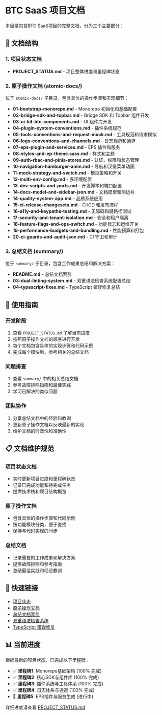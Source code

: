 # BTC SaaS 项目文档

本目录包含BTC SaaS项目的完整文档，分为三个主要部分：

## 📁 文档结构

### 1. 项目状态文档
- **PROJECT_STATUS.md** - 项目整体进度和里程碑状态

### 2. 原子操作文档 (atomic-docs/)
位于 `atomic-docs/` 子目录，包含具体的操作步骤和实现细节：

- **01-bootstrap-monorepo.md** - Monorepo 初始化和基础配置
- **02-bridge-sdk-and-topbar.md** - Bridge SDK 和 Topbar 组件开发
- **03-ui-kit-btc-components.md** - UI 组件库开发
- **04-plugin-system-conventions.md** - 插件系统规范
- **05-tools-conventions-and-request-mock.md** - 工具规范和请求模拟
- **06-logs-conventions-and-channels.md** - 日志规范和通道
- **07-eps-plugin-and-services.md** - EPS 插件和服务
- **08-styles-and-ep-theme.sass.md** - 样式和主题
- **09-auth-rbac-and-pinia-stores.md** - 认证、权限和状态管理
- **10-navigation-hamburger-anim.md** - 导航和汉堡菜单动画
- **11-mock-strategy-and-switch.md** - 模拟策略和开关
- **12-multi-env-config.md** - 多环境配置
- **13-dev-scripts-and-ports.md** - 开发脚本和端口配置
- **14-docs-model-and-sidebar-json.md** - 文档模型和侧边栏
- **14-quality-system-app.md** - 品质系统应用
- **15-ci-release-changesets.md** - CI/CD 和发布流程
- **16-a11y-and-keypaths-testing.md** - 无障碍和键路径测试
- **17-security-and-tenant-isolation.md** - 安全和租户隔离
- **18-feature-flags-and-ops-switch.md** - 功能标志和运维开关
- **19-performance-budgets-and-bundling.md** - 性能预算和打包
- **20-ci-guards-and-audit-json.md** - CI 守卫和审计

### 3. 总结文档 (summary/)
位于 `summary/` 子目录，包含工作成果总结和解决方案：

- **README.md** - 总结文档索引
- **03-dual-linting-system.md** - 双重语法检查系统配置总结
- **04-typescript-fixes.md** - TypeScript 错误修复总结

## 🎯 使用指南

### 开发阶段
1. 查看 `PROJECT_STATUS.md` 了解当前进度
2. 按照原子操作文档的顺序进行开发
3. 每个文档包含具体的实现步骤和代码示例
4. 完成每个模块后，参考相关的总结文档

### 问题排查
1. 查看 `summary/` 中的相关总结文档
2. 参考故障排除指南和最佳实践
3. 学习已解决的类似问题

### 团队协作
1. 分享总结文档中的经验和教训
2. 更新原子操作文档以反映最新的实现
3. 维护文档的时效性和准确性

## 📋 文档维护规范

### 项目状态文档
- 实时更新项目进度和里程碑状态
- 记录已完成功能和待完成任务
- 提供技术栈和项目结构概览

### 原子操作文档
- 包含具体的操作步骤和代码示例
- 按功能模块分类，便于查找
- 保持与代码实现的同步

### 总结文档
- 记录重要的工作成果和解决方案
- 提供故障排除和参考指南
- 总结最佳实践和经验教训

## 🔗 快速链接

- [项目状态](./PROJECT_STATUS.md)
- [原子操作文档](./atomic-docs/)
- [总结文档索引](./summary/README.md)
- [双重语法检查系统](./summary/03-dual-linting-system.md)
- [TypeScript 错误修复](./summary/04-typescript-fixes.md)

## 📊 当前进度

根据最新的项目状态，已完成以下里程碑：

- ✅ **里程碑1**: Monorepo基础架构 (100% 完成)
- ✅ **里程碑2**: 核心SDK与组件库 (100% 完成)
- ✅ **里程碑3**: 插件系统与工具体系 (100% 完成)
- ✅ **里程碑4**: 日志体系与通道 (100% 完成)
- 🚧 **里程碑5**: EPS插件与服务生成 (进行中)

详细进度请查看 [PROJECT_STATUS.md](./PROJECT_STATUS.md)
